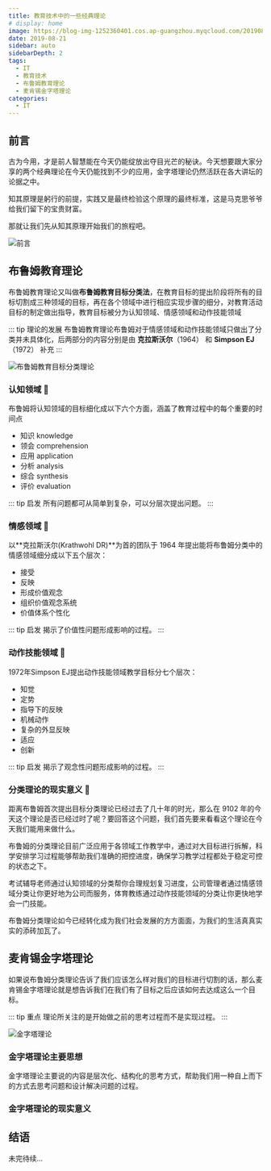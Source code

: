 ```yaml
---
title: 教育技术中的一些经典理论
# display: home
image: https://blog-img-1252360401.cos.ap-guangzhou.myqcloud.com/20190821-bg.jpg
date: 2019-08-21
sidebar: auto
sidebarDepth: 2
tags: 
  - IT
  - 教育技术
  - 布鲁姆教育理论
  - 麦肯锡金字塔理论
categories:
  - IT
---
```


## 前言

古为今用，才是前人智慧能在今天仍能绽放出夺目光芒的秘诀。今天想要跟大家分享的两个经典理论在今天仍能找到不少的应用，金字塔理论仍然活跃在各大讲坛的论据之中。

知其原理是躬行的前提，实践又是最终检验这个原理的最终标准，这是马克思爷爷给我们留下的宝贵财富。

那就让我们先从知其原理开始我们的旅程吧。

<!-- more -->

![前言](https://blog-img-1252360401.cos.ap-guangzhou.myqcloud.com/20190821-1.png)

## 布鲁姆教育理论

布鲁姆教育理论又叫做**布鲁姆教育目标分类法**，在教育目标的提出阶段将所有的目标切割成三种领域的目标，再在各个领域中进行相应实现步骤的细分，对教育活动目标的制定做出指导，教育目标被分为认知领域、情感领域和动作技能领域

::: tip 理论的发展
布鲁姆教育理论布鲁姆对于情感领域和动作技能领域只做出了分类并未具体化，后两部分的内容分别是由 **克拉斯沃尔**（1964） 和 **Simpson  EJ**（1972） 补充
:::

![布鲁姆教育目标分类理论](https://blog-img-1252360401.cos.ap-guangzhou.myqcloud.com/20190821-2.jpg)

### 认知领域 :flags:

布鲁姆将认知领域的目标细化成以下六个方面，涵盖了教育过程中的每个重要的时间点

- 知识 knowledge
- 领会 comprehension
- 应用 application
- 分析 analysis
- 综合 synthesis
- 评价 evaluation

::: tip 启发
所有问题都可从简单到复杂，可以分层次提出问题。
:::

### 情感领域 :flags:

以**克拉斯沃尔(Krathwohl DR)**为首的团队于 1964 年提出能将布鲁姆分类中的情感领域细分成以下五个层次：

- 接受
- 反映
- 形成价值观念
- 组织价值观念系统
- 价值体系个性化

::: tip 启发
揭示了价值性问题形成影响的过程。
:::

### 动作技能领域 :flags:

1972年Simpson EJ提出动作技能领域教学目标分七个层次：

- 知觉
- 定势
- 指导下的反映
- 机械动作
- 复杂的外显反映
- 适应
- 创新

::: tip 启发
揭示了观念性问题形成影响的过程。
:::

### 分类理论的现实意义 :flags:

距离布鲁姆首次提出目标分类理论已经过去了几十年的时光，那么在 9102 年的今天这个理论是否已经过时了呢？要回答这个问题，我们首先要来看看这个理论在今天我们能用来做什么。

布鲁姆的分类理论目前广泛应用于各领域工作教学中，通过对大目标进行拆解，科学安排学习过程能够帮助我们准确的把控进度，确保学习教学过程都处于稳定可控的状态之下。

考试辅导老师通过认知领域的分类帮你合理规划复习进度，公司管理者通过情感领域分类让你更好地为公司而服务，体育教练通过动作技能领域的分类让你更快地学会一门技能。

布鲁姆分类理论如今已经转化成为我们社会发展的方方面面，为我们的生活真真实实的添砖加瓦了。

## 麦肯锡金字塔理论

如果说布鲁姆分类理论告诉了我们应该怎么样对我们的目标进行切割的话，那么麦肯锡金字塔理论就是想告诉我们在我们有了目标之后应该如何去达成这么一个目标。

::: tip 重点
理论所关注的是开始做之前的思考过程而不是实现过程。
:::

![金字塔理论](https://blog-img-1252360401.cos.ap-guangzhou.myqcloud.com/20190821-3.jpg)

### 金字塔理论主要思想

金字塔理论主要说的内容是层次化、结构化的思考方式，帮助我们用一种自上而下的方式去思考问题和设计解决问题的过程。

### 金字塔理论的现实意义


## 结语

未完待续...